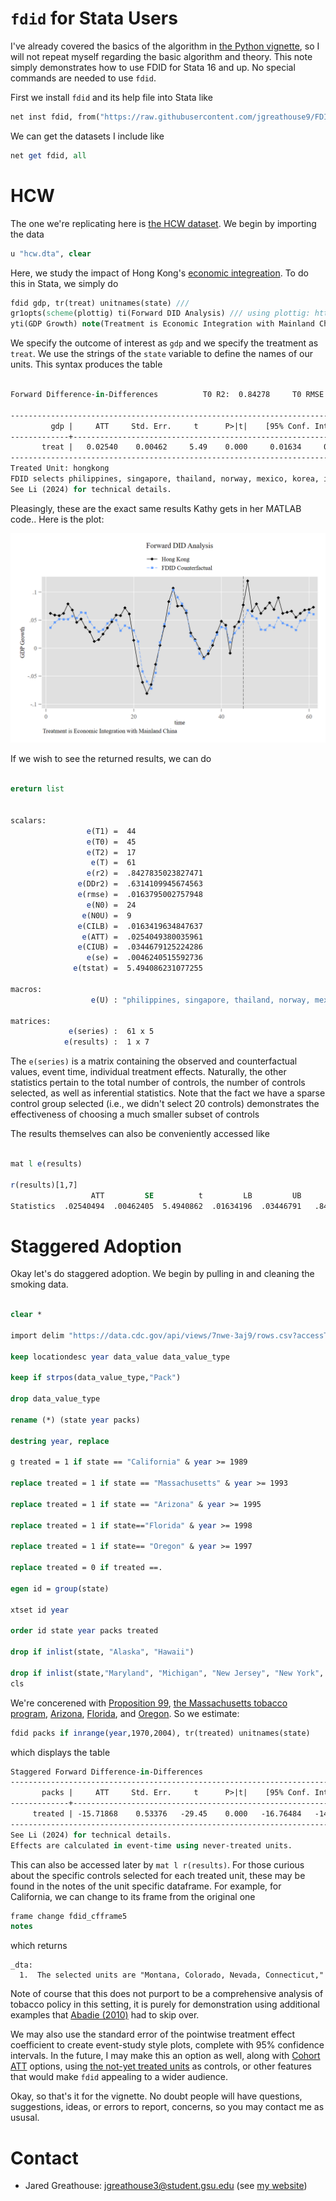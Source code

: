 # ```fdid``` for Stata Users

I've already covered the basics of the algorithm in [the Python vignette](https://github.com/jgreathouse9/FDIDTutorial/blob/main/Vignette.md), so I will not repeat myself regarding the basic algorithm and theory. This note simply demonstrates how to use FDID for Stata 16 and up. No special commands are needed to use ```fdid```.

First we install ```fdid``` and its help file into Stata like

```stata
net inst fdid, from("https://raw.githubusercontent.com/jgreathouse9/FDIDTutorial/main") replace
```
We can get the datasets I include like
```stata
net get fdid, all
```
# HCW

The one we're replicating here is [the HCW dataset](https://doi.org/10.1002/jae.1230). We begin by importing the data

```stata
u "hcw.dta", clear
```

Here, we study the impact of Hong Kong's [economic integreation](https://www.henleyglobal.com/residence-investment/hong-kong/cepa-hong-kong-china). To do this in Stata, we simply do

```stata
fdid gdp, tr(treat) unitnames(state) ///
gr1opts(scheme(plottig) ti(Forward DID Analysis) /// using plottig: https://www.stata.com/meeting/switzerland16/slides/bischof-switzerland16.pdf
yti(GDP Growth) note(Treatment is Economic Integration with Mainland China) legend(order(1 "Hong Kong" 2 "FDID Counterfactual") pos(12)))
```

We specify the outcome of interest as ```gdp``` and we specify the treatment as ```treat```. We use the strings of the ```state``` variable to define the names of our units. This syntax produces the table

```stata

Forward Difference-in-Differences          T0 R2:  0.84278     T0 RMSE:  0.01638

-----------------------------------------------------------------------------
         gdp |     ATT     Std. Err.     t      P>|t|    [95% Conf. Interval]
-------------+---------------------------------------------------------------
       treat |   0.02540    0.00462     5.49    0.000     0.01634     0.03447
-----------------------------------------------------------------------------
Treated Unit: hongkong
FDID selects philippines, singapore, thailand, norway, mexico, korea, indonesia, newzealand, malaysia, as the optimal donors.
See Li (2024) for technical details.
```

Pleasingly, these are the exact same results Kathy gets in her MATLAB code.. Here is the plot:
<p align="center">
  <img src="fithongkong.png" alt="Alt Text">
</p>

If we wish to see the returned results, we can do
```stata

ereturn list


scalars:
                 e(T1) =  44
                 e(T0) =  45
                 e(T2) =  17
                  e(T) =  61
                 e(r2) =  .8427835023827471
               e(DDr2) =  .6314109945674563
               e(rmse) =  .0163795002757948
                 e(N0) =  24
                e(N0U) =  9
               e(CILB) =  .0163419634847637
                e(ATT) =  .0254049380035961
               e(CIUB) =  .0344679125224286
                 e(se) =  .0046240515592736
              e(tstat) =  5.494086231077255

macros:
                  e(U) : "philippines, singapore, thailand, norway, mexico, korea, indonesia, newzealand, malaysia,"

matrices:
             e(series) :  61 x 5
            e(results) :  1 x 7

```
The ```e(series)``` is a matrix containing the observed and counterfactual values, event time, individual treatment effects. Naturally, the other statistics pertain to the total number of controls, the number of controls selected, as well as inferential statistics. Note that the fact we have a sparse control group selected (i.e., we didn't select 20 controls) demonstrates the effectiveness of choosing a much smaller subset of controls

The results themselves can also be conveniently accessed like
```stata

mat l e(results)

r(results)[1,7]
                  ATT         SE          t         LB         UB         R2       RMSE
Statistics  .02540494  .00462405  5.4940862  .01634196  .03446791   .8427835     .01638
```

# Staggered Adoption

Okay let's do staggered adoption. We begin by pulling in and cleaning the smoking data.
```stata

clear *

import delim "https://data.cdc.gov/api/views/7nwe-3aj9/rows.csv?accessType=DOWNLOAD&api_foundry=true"

keep locationdesc year data_value data_value_type

keep if strpos(data_value_type,"Pack")

drop data_value_type

rename (*) (state year packs)

destring year, replace

g treated = 1 if state == "California" & year >= 1989

replace treated = 1 if state == "Massachusetts" & year >= 1993

replace treated = 1 if state == "Arizona" & year >= 1995

replace treated = 1 if state=="Florida" & year >= 1998

replace treated = 1 if state== "Oregon" & year >= 1997

replace treated = 0 if treated ==.

egen id = group(state)

xtset id year

order id state year packs treated

drop if inlist(state, "Alaska", "Hawaii")

drop if inlist(state,"Maryland", "Michigan", "New Jersey", "New York", "Washington")
cls


```
We're concerened with [Proposition 99](https://ballotpedia.org/California_Proposition_99,_Tobacco_Tax_Increase_Initiative_(1988)), [the Massachusetts tobacco program](https://ballotpedia.org/Massachusetts_Question_1,_Excise_Tax_on_Cigarettes_and_Smokeless_Tobacco_Initiative_(1992)), [Arizona](https://ballotpedia.org/Arizona_Proposition_200,_Tobacco_Tax_and_Healthcare_Initiative_(1994)), [Florida](http://www.cnn.com/US/9805/08/tobacco.implementation/(https://www.swatflorida.com/get-to-know-us/)), and [Oregon](https://ballotpedia.org/Oregon_Measure_44,_Cigarette_and_Tobacco_Tax_Increase_Initiative_(1996)). So we estimate:

```stata
fdid packs if inrange(year,1970,2004), tr(treated) unitnames(state)
```
which displays the table
```stata
Staggered Forward Difference-in-Differences
-----------------------------------------------------------------------------
       packs |     ATT     Std. Err.     t      P>|t|    [95% Conf. Interval]
-------------+---------------------------------------------------------------
     treated | -15.71868    0.53376   -29.45    0.000   -16.76484   -14.67253
-----------------------------------------------------------------------------
See Li (2024) for technical details.
Effects are calculated in event-time using never-treated units.
```
This can also be accessed later by ```mat l r(results)```. For those curious about the specific controls selected for each treated unit, these may be found in the notes of the unit specific dataframe. For example, for California, we can change to its frame from the original one

```stata
frame change fdid_cfframe5
notes
```
which returns
```
_dta:
  1.  The selected units are "Montana, Colorado, Nevada, Connecticut,"
```

Note of course that this does not purport to be a comprehensive analysis of tobacco policy in this setting, it is purely for demonstration using additional examples that [Abadie (2010)](https://doi.org/10.1198/jasa.2009.ap08746) had to skip over.

We may also use the standard error of the pointwise treatment effect coefficient to create event-study style plots, complete with 95% confidence intervals. In the future, I may make this an option as well, along with [Cohort ATT](https://cran.r-project.org/web/packages/did/vignettes/TWFE.html) options, using [the not-yet treated units](https://bcallaway11.github.io/did/articles/multi-period-did.html) as controls, or other features that would make ```fdid``` appealing to a wider audience.


Okay, so that's it for the vignette. No doubt people will have questions, suggestions, ideas, or errors to report, concerns, so you may contact me as ususal.

# Contact
- Jared Greathouse: <jgreathouse3@student.gsu.edu> (see [my website](https://jgreathouse9.github.io/))
